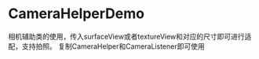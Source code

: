 # CameraHelperDemo
相机辅助类的使用，传入surfaceView或者textureView和对应的尺寸即可进行适配，支持拍照。
复制CameraHelper和CameraListener即可使用
